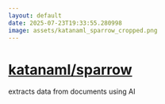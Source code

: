 ```yaml
---
layout: default
date: 2025-07-23T19:33:55.280998
image: assets/katanaml_sparrow_cropped.png
---
```


# [katanaml/sparrow](https://github.com/katanaml/sparrow)

extracts data from documents using AI
